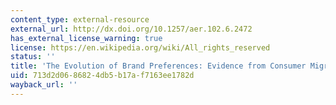```yaml
---
content_type: external-resource
external_url: http://dx.doi.org/10.1257/aer.102.6.2472
has_external_license_warning: true
license: https://en.wikipedia.org/wiki/All_rights_reserved
status: ''
title: 'The Evolution of Brand Preferences: Evidence from Consumer Migration'
uid: 713d2d06-8682-4db5-b17a-f7163ee1782d
wayback_url: ''
---
```

